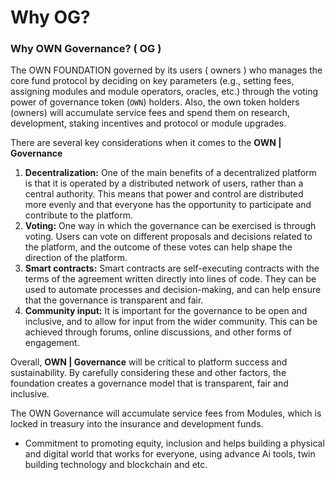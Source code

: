 # Why OG?

### Why OWN Governance?[​](https://docs.lido.fi/lido-dao#why-dao) ( OG ) <a href="#why-dao" id="why-dao"></a>

The OWN FOUNDATION governed by its users ( owners ) who manages the core fund protocol by deciding on key parameters (e.g., setting fees, assigning modules and module operators, oracles, etc.) through the voting power of governance token (`OWN`) holders. Also, the own token holders (owners) will accumulate service fees and spend them on research, development, staking incentives and protocol or module upgrades.

There are several key considerations when it comes to the **OWN | Governance**

1. **Decentralization:** One of the main benefits of a decentralized platform is that it is operated by a distributed network of users, rather than a central authority. This means that power and control are distributed more evenly and that everyone has the opportunity to participate and contribute to the platform.
2. **Voting:** One way in which the governance can be exercised is through voting. Users can vote on different proposals and decisions related to the platform, and the outcome of these votes can help shape the direction of the platform.
3. **Smart contracts:** Smart contracts are self-executing contracts with the terms of the agreement written directly into lines of code. They can be used to automate processes and decision-making, and can help ensure that the governance is transparent and fair.
4. **Community input:** It is important for the governance to be open and inclusive, and to allow for input from the wider community. This can be achieved through forums, online discussions, and other forms of engagement.

Overall, **OWN | Governance** will be critical to platform success and sustainability. By carefully considering these and other factors, the foundation creates a governance model that is transparent, fair and inclusive.

The OWN Governance will accumulate service fees from Modules, which is locked in treasury into the insurance and development funds.

* Commitment to promoting equity, inclusion and helps building a physical and digital world that works for everyone, using advance Ai tools, twin building technology and blockchain and etc.

